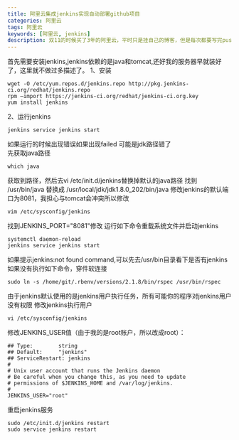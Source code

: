 ```yaml
---
title: 阿里云集成jenkins实现自动部署github项目
categories: 阿里云
tags: 阿里云
keywords: [阿里云, jenkins]
description: 双11的时候买了3年的阿里云，平时只是挂自己的博客，但是每次都要写完push到github的时候，都要到服务器去执行一些列的操作，作者本地直接吧编译好的文件put上去，这样感觉很麻烦，于是就想着在我的服务器上集成一下jenkins，然后每次点击部署就行了，下面说一下具体的步骤。
---
```


首先需要安装jenkins,jenkins依赖的是java和tomcat,还好我的服务器早就装好了，这里就不做过多描述了。
1、安装

```
wget -O /etc/yum.repos.d/jenkins.repo http://pkg.jenkins-ci.org/redhat/jenkins.repo 
rpm –import https://jenkins-ci.org/redhat/jenkins-ci.org.key 
yum install jenkins
```
2、运行jenkins

```
jenkins service jenkins start
```
如果运行的时候出现错误如果出现failed 可能是jdk路径错了     
先获取java路径

```
which java
```
获取到路径，然后去vi /etc/init.d/jenkins替换掉默认的java路径
找到 /usr/bin/java 替换成 /usr/local/jdk/jdk1.8.0_202/bin/java
修改jenkins的默认端口为8081，我担心与tomcat会冲突所以修改

```
vim /etc/sysconfig/jenkins
```
找到JENKINS_PORT="8081"修改
运行如下命令重载系统文件并启动jenkins

```
systemctl daemon-reload
jenkins service jenkins start
```
如果提示jenkins:not found command,可以先去/usr/bin目录看下是否有jenkins
如果没有执行如下命令，穿件软连接

```
sudo ln -s /home/git/.rbenv/versions/2.1.8/bin/rspec /usr/bin/rspec
```
由于jenkins默认使用的是jenkins用户执行任务，所有可能你的程序对jenkins用户没有权限
修改jenkins执行用户

```
vi /etc/sysconfig/jenkins
```
修改JENKINS_USER值（由于我的是root账户，所以改成root）：

```
## Type:        string
## Default:     "jenkins"
## ServiceRestart: jenkins
#
# Unix user account that runs the Jenkins daemon
# Be careful when you change this, as you need to update
# permissions of $JENKINS_HOME and /var/log/jenkins.
#
JENKINS_USER="root"
```
重启jenkins服务

```
sudo /etc/init.d/jenkins restart
sudo service jenkins restart
```

